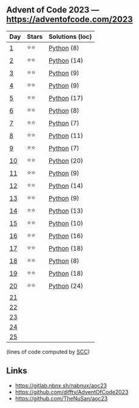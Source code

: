 ## Advent of Code 2023 — https://adventofcode.com/2023

 | Day | Stars | Solutions (loc) |
 |-----|-------|-----------------|
 | [1](https://adventofcode.com/2023/day/1)   | ⭐⭐| [Python](/aoc2023/01/solution.py) (8) |
 | [2](https://adventofcode.com/2023/day/2)   | ⭐⭐| [Python](/aoc2023/02/solution.py) (14) |
 | [3](https://adventofcode.com/2023/day/3)   | ⭐⭐| [Python](/aoc2023/03/solution.py) (9) |
 | [4](https://adventofcode.com/2023/day/4)   | ⭐⭐| [Python](/aoc2023/04/solution.py) (9) |
 | [5](https://adventofcode.com/2023/day/5)   | ⭐⭐| [Python](/aoc2023/05/solution.py) (17) |
 | [6](https://adventofcode.com/2023/day/6)   | ⭐⭐| [Python](/aoc2023/06/solution.py) (8) |
 | [7](https://adventofcode.com/2023/day/7)   | ⭐⭐| [Python](/aoc2023/07/solution.py) (7) |
 | [8](https://adventofcode.com/2023/day/8)   | ⭐⭐| [Python](/aoc2023/08/solution.py) (11) |
 | [9](https://adventofcode.com/2023/day/9)   | ⭐⭐| [Python](/aoc2023/09/solution.py) (7) |
 | [10](https://adventofcode.com/2023/day/10) | ⭐⭐| [Python](/aoc2023/10/solution.py) (20) |
 | [11](https://adventofcode.com/2023/day/11) | ⭐⭐| [Python](/aoc2023/11/solution.py) (9) |
 | [12](https://adventofcode.com/2023/day/12) | ⭐⭐| [Python](/aoc2023/12/solution.py) (14) |
 | [13](https://adventofcode.com/2023/day/13) | ⭐⭐| [Python](/aoc2023/13/solution.py) (9) |
 | [14](https://adventofcode.com/2023/day/14) | ⭐⭐| [Python](/aoc2023/14/solution.py) (13) |
 | [15](https://adventofcode.com/2023/day/15) | ⭐⭐| [Python](/aoc2023/15/solution.py) (10) |
 | [16](https://adventofcode.com/2023/day/16) | ⭐⭐| [Python](/aoc2023/16/solution.py) (16) |
 | [17](https://adventofcode.com/2023/day/17) | ⭐⭐| [Python](/aoc2023/17/solution.py) (18) |
 | [18](https://adventofcode.com/2023/day/18) | ⭐⭐| [Python](/aoc2023/18/solution.py) (8) |
 | [19](https://adventofcode.com/2023/day/19) | ⭐⭐| [Python](/aoc2023/19/solution.py) (18) |
 | [20](https://adventofcode.com/2023/day/20) | ⭐⭐| [Python](/aoc2023/19/solution.py) (24) |
 | [21](https://adventofcode.com/2023/day/21) | | |
 | [22](https://adventofcode.com/2023/day/22) | | |
 | [23](https://adventofcode.com/2023/day/23) | | |
 | [24](https://adventofcode.com/2023/day/24) | | |
 | [25](https://adventofcode.com/2023/day/25) | | |

(lines of code computed by [SCC](https://github.com/boyter/scc))

## Links

 * https://gitlab.nbnx.sh/nabnux/aoc23
 * https://github.com/diffty/AdventOfCode2023
 * https://github.com/TheNuSan/aoc23
